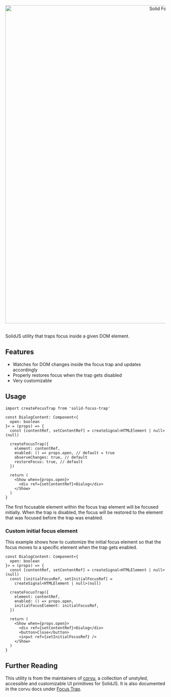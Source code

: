 <div align="center">
  <img src="https://raw.githubusercontent.com/corvudev/corvu/main/assets/solid-focus-trap.png" width=1000 alt="Solid Focus Trap" />
</div>
<br />

SolidJS utility that traps focus inside a given DOM element.

## Features

- Watches for DOM changes inside the focus trap and updates accordingly
- Properly restores focus when the trap gets disabled
- Very customizable

## Usage

```tsx
import createFocusTrap from 'solid-focus-trap'
```

```tsx
const DialogContent: Component<{
  open: boolean
}> = (props) => {
  const [contentRef, setContentRef] = createSignal<HTMLElement | null>(null)

  createFocusTrap({
    element: contentRef,
    enabled: () => props.open, // default = true
    observeChanges: true, // default
    restoreFocus: true, // default
  })

  return (
    <Show when={props.open}>
      <div ref={setContentRef}>Dialog</div>
    </Show>
  )
}
```

The first focusable element within the focus trap element will be focused initially. When the trap is disabled, the focus will be restored to the element that was focused before the trap was enabled.

### Custom initial focus element
This example shows how to customize the initial focus element so that the focus moves to a specific element when the trap gets enabled.

```tsx
const DialogContent: Component<{
  open: boolean
}> = (props) => {
  const [contentRef, setContentRef] = createSignal<HTMLElement | null>(null)
  const [initialFocusRef, setInitialFocusRef] =
    createSignal<HTMLElement | null>(null)

  createFocusTrap({
    element: contentRef,
    enabled: () => props.open,
    initialFocusElement: initialFocusRef,
  })

  return (
    <Show when={props.open}>
      <div ref={setContentRef}>Dialog</div>
      <button>Close</button>
      <input ref={setInitialFocusRef} />
    </Show>
  )
}
```

## Further Reading
This utility is from the maintainers of [corvu](https://corvu.dev), a collection of unstyled, accessible and customizable UI primitives for SolidJS. It is also documented in the corvu docs under [Focus Trap](https://corvu.dev/docs/utilities/focus-trap).
